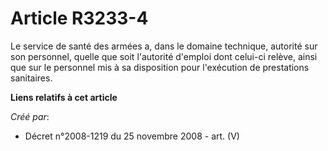# Article R3233-4

Le service de santé des armées a, dans le domaine technique, autorité sur son personnel, quelle que soit l'autorité d'emploi
dont celui-ci relève, ainsi que sur le personnel mis à sa disposition pour l'exécution de prestations sanitaires.

**Liens relatifs à cet article**

_Créé par_:

  - Décret n°2008-1219 du 25 novembre 2008 - art. (V)
